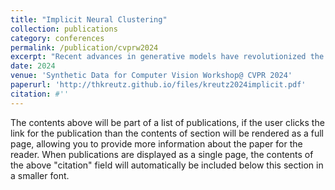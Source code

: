 ```yaml
---
title: "Implicit Neural Clustering"
collection: publications
category: conferences
permalink: /publication/cvprw2024
excerpt: "Recent advances in generative models have revolutionized the controllable synthesis of realistic data for computer vision tasks. Despite their recent impact on tasks like classification and representation learning, their potential in clustering, a related and fundamental unsupervised learning technique, remains largely unexplored. Traditionally, clustering involves partitioning a dataset based on handcrafted or learned feature representations paired with a similarity metric. Our paper turns this paradigm on its head by proposing a different perspective on clustering from the view of implicit generative modeling. We propose the concept of Implicit Neural Clustering, in which clusters are generated implicitly through a generative model that is controllable by disentangled factors of variation. Specifically, we address the challenge of implicit multi-partition clustering, where a dataset may exhibit multiple plausible clusterings representing different class categories. Our contribution is threefold: We introduce a rigorous mathematical definition of Implicit Neural Clustering, propose a straightforward sampling strategy to perform implicit multi-partition clustering, and provide preliminary empirical evidence for the effectiveness of our approach on synthetic data."
date: 2024
venue: 'Synthetic Data for Computer Vision Workshop@ CVPR 2024'
paperurl: 'http://thkreutz.github.io/files/kreutz2024implicit.pdf'
citation: #''
---
```


The contents above will be part of a list of publications, if the user clicks the link for the publication than the contents of section will be rendered as a full page, allowing you to provide more information about the paper for the reader. When publications are displayed as a single page, the contents of the above "citation" field will automatically be included below this section in a smaller font.

